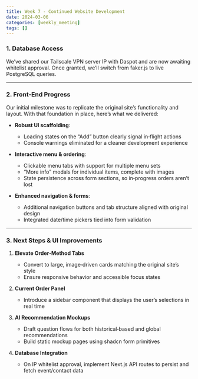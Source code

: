 ```yaml
---
title: Week 7 - Continued Website Development
date: 2024-03-06
categories: [weekly_meeting]
tags: []
---
```


### 1. Database Access

We’ve shared our Tailscale VPN server IP with Daspot and are now awaiting whitelist approval. Once granted, we’ll switch from faker.js to live PostgreSQL queries.

---

### 2. Front‑End Progress

Our initial milestone was to replicate the original site’s functionality and layout. With that foundation in place, here’s what we delivered:

* **Robust UI scaffolding**:

  * Loading states on the “Add” button clearly signal in‑flight actions
  * Console warnings eliminated for a cleaner development experience
* **Interactive menu & ordering**:

  * Clickable menu tabs with support for multiple menu sets
  * “More info” modals for individual items, complete with images
  * State persistence across form sections, so in‑progress orders aren’t lost
* **Enhanced navigation & forms**:

  * Additional navigation buttons and tab structure aligned with original design
  * Integrated date/time pickers tied into form validation

---

### 3. Next Steps & UI Improvements

1. **Elevate Order‑Method Tabs**

   * Convert to large, image‑driven cards matching the original site’s style
   * Ensure responsive behavior and accessible focus states
2. **Current Order Panel**

   * Introduce a sidebar component that displays the user’s selections in real time
3. **AI Recommendation Mockups**

   * Draft question flows for both historical‑based and global recommendations
   * Build static mockup pages using shadcn form primitives
4. **Database Integration**

   * On IP whitelist approval, implement Next.js API routes to persist and fetch event/contact data
